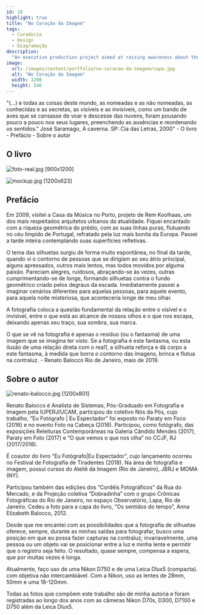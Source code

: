 ```yaml
---
id: 10
highlight: true
title: "No Coração da Imagem"
tags:
  - Curadoria
  - Design
  - Diagramação
description:
  "An executive production project aimed at raising awareness about the importance of traffic safety."
image:
  url: /images/content/portfolio/no-coracao-da-imagem/capa.jpg
  alt: "No Coração da Imagem"
  width: 1200
  height: 546
---
```



<Titulo subtitulo="Renato Balocco | Rio Lisboa, 2019"/>

<Tags />

<IconeCompartilhar />

<ImagemPrincipal />

<Resumo>
"(...) e todas as coisas deste mundo, as nomeadas e as não nomeadas, as conhecidas e as secretas, as visíveis e as invisíveis, como um bando de aves que se cansasse de voar e descesse das nuvens, foram pousando pouco a pouco nos seus lugares, preenchendo as ausências e reordenando os sentidos." José Saramago, A caverna. SP: Cia das Letras, 2000"
</Resumo>

<Toc>
- O livro
- Prefácio
- Sobre o autor
</Toc>

## O livro

<Colunas formato="1|1">
  <Caixa>

  ![foto-real.jpg [900x1200] ](/images/content/portfolio/no-coracao-da-imagem/foto-real.jpg)

  </Caixa>

  <Caixa>

  ![mockup.jpg [1200x623] ](/images/content/portfolio/no-coracao-da-imagem/mockup.jpg)

  </Caixa>

</Colunas>

<Youtube url="https://www.youtube.com/watch?v=OlXoJPr6m3s" aspectRatio="21/9" fullWidth cover/>

## Prefácio

Em 2009, visitei a Casa da Música no Porto, projeto de Rem Koolhaas, um dos mais respeitados arquitetos urbanos da atualidade. Fiquei encantado com a riqueza geométrica do prédio, com as suas linhas puras, flutuando no céu límpido de Portugal, refratado pela luz mais bonita da Europa. Passei a tarde inteira contemplando suas superfícies refletivas.

O tema das silhuetas surgiu de forma muito espontânea, no final da tarde, quando vi o contorno de pessoas que se dirigiam ao seu átrio principal, alguns apressados, outros mais lentos, mas todos movidos por alguma paixão. Pareciam alegres, ruidosos, abraçando-se às vezes, outras cumprimentando-se de longe, formando silhuetas contra o fundo geométrico criado pelos degraus da escada. Imediatamente passei a imaginar cenários diferentes para aquelas pessoas, para aquele evento, para aquela noite misteriosa, que aconteceria longe de meu olhar.

A fotografia coloca a questão fundamental da relação entre o visível e o invisível, entre o que está ao alcance de nossos olhos e o que nos escapa, deixando apenas seu traço, sua sombra, sua marca.

O que se vê na fotografia é apenas o resíduo (ou o fantasma) de uma imagem que se imagina ter visto. Se a fotografia é este fantasma, ou esta ilusão de uma relação direta com o real1, a silhueta reforça e dá corpo a este fantasma, à medida que borra o contorno das imagens, brinca e flutua na contraluz.  - Renato Balocco Rio de Janeiro, maio de 2019.

## Sobre o autor

![renato-balocco.jpg [1200x801] ](/images/content/portfolio/no-coracao-da-imagem/renato-balocco.jpg)

Renato Balocco é Analista de Sistemas, Pós-Graduado em Fotografia e Imagem pela IUPERJ/UCAM, participou do coletivo Nós da Pós, cujo trabalho, “Eu Fotógrafo | Eu Espectador” foi exposto no Paraty em Foco (2016) e no evento Foto na Cabeça (2016). Participou, como fotógrafo, das exposições Releituras Contemporâneas na Galeria Cândido Mendes (2017), Paraty em Foto (2017) e “O que vemos o que nos olha” no CCJF, RJ (2017/2018).

É coautor do livro “Eu Fotógrafo|Eu Espectador”, cujo lançamento ocorreu no Festival de Fotografia de Tiradentes (2018). Na área de fotografia e imagem, possui cursos do Ateliê da Imagem (Rio de Janeiro), JBRJ e MOMA (NY).

Participou também das edições dos “Cordéis Fotográficos” da Rua do Mercado, e da Projeção coletiva “Dobradinha” com o grupo Crônicas Fotográficas do Rio de Janeiro, no espaço Observatório, Lapa, Rio de Janeiro. Cedeu a foto para a capa do livro, “Os sentidos do tempo”, Anna Elizabeth Balocco, 2012.

Desde que me encantei com as possibilidades que a fotografia de silhuetas oferece, sempre, durante as minhas saídas para fotografar, busco uma posição em que eu possa fazer capturas na contraluz; invariavelmente, uma pessoa ou um objeto vai se posicionar entre a luz e minha lente e permitir que o registro seja feito. O resultado, quase sempre, compensa a espera, que por muitas vezes é longa.

Atualmente, faço uso de uma Nikon D750 e de uma Leica Dlux5 (compacta). com objetiva não intercambiável. Com a Nikon, uso as lentes de 28mm, 50mm e uma 18-120mm.

Todas as fotos que compõem este trabalho são de minha autoria e foram registradas ao longo dos anos com as câmeras Nikon D70s, D300, D7100 e D750 além da Leica Dlux5.

<BotaoCompartilhar />

<Espaco altura="40px" />
